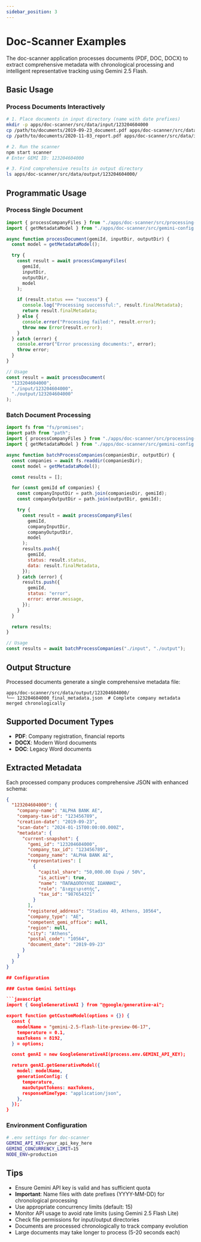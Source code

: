 ```yaml
---
sidebar_position: 3
---
```


# Doc-Scanner Examples

The doc-scanner application processes documents (PDF, DOC, DOCX) to extract comprehensive metadata with chronological processing and intelligent representative tracking using Gemini 2.5 Flash.

## Basic Usage

### Process Documents Interactively

```bash
# 1. Place documents in input directory (name with date prefixes)
mkdir -p apps/doc-scanner/src/data/input/123204604000
cp /path/to/documents/2019-09-23_document.pdf apps/doc-scanner/src/data/input/123204604000/
cp /path/to/documents/2020-11-03_report.pdf apps/doc-scanner/src/data/input/123204604000/

# 2. Run the scanner
npm start scanner
# Enter GEMI ID: 123204604000

# 3. Find comprehensive results in output directory
ls apps/doc-scanner/src/data/output/123204604000/
```

## Programmatic Usage

### Process Single Document

```javascript
import { processCompanyFiles } from "./apps/doc-scanner/src/processing-logic.mjs";
import { getMetadataModel } from "./apps/doc-scanner/src/gemini-config.mjs";

async function processDocument(gemiId, inputDir, outputDir) {
  const model = getMetadataModel();

  try {
    const result = await processCompanyFiles(
      gemiId,
      inputDir,
      outputDir,
      model
    );

    if (result.status === "success") {
      console.log("Processing successful:", result.finalMetadata);
      return result.finalMetadata;
    } else {
      console.error("Processing failed:", result.error);
      throw new Error(result.error);
    }
  } catch (error) {
    console.error("Error processing documents:", error);
    throw error;
  }
}

// Usage
const result = await processDocument(
  "123204604000",
  "./input/123204604000",
  "./output/123204604000"
);
```

### Batch Document Processing

```javascript
import fs from "fs/promises";
import path from "path";
import { processCompanyFiles } from "./apps/doc-scanner/src/processing-logic.mjs";
import { getMetadataModel } from "./apps/doc-scanner/src/gemini-config.mjs";

async function batchProcessCompanies(companiesDir, outputDir) {
  const companies = await fs.readdir(companiesDir);
  const model = getMetadataModel();

  const results = [];

  for (const gemiId of companies) {
    const companyInputDir = path.join(companiesDir, gemiId);
    const companyOutputDir = path.join(outputDir, gemiId);

    try {
      const result = await processCompanyFiles(
        gemiId,
        companyInputDir,
        companyOutputDir,
        model
      );
      results.push({
        gemiId,
        status: result.status,
        data: result.finalMetadata,
      });
    } catch (error) {
      results.push({
        gemiId,
        status: "error",
        error: error.message,
      });
    }
  }

  return results;
}

// Usage
const results = await batchProcessCompanies("./input", "./output");
```

## Output Structure

Processed documents generate a single comprehensive metadata file:

```
apps/doc-scanner/src/data/output/123204604000/
└── 123204604000_final_metadata.json  # Complete company metadata merged chronologically
```

## Supported Document Types

- **PDF**: Company registration, financial reports
- **DOCX**: Modern Word documents
- **DOC**: Legacy Word documents

## Extracted Metadata

Each processed company produces comprehensive JSON with enhanced schema:

````json
{
  "123204604000": {
    "company-name": "ALPHA BANK AE",
    "company-tax-id": "123456789",
    "creation-date": "2019-09-23",
    "scan-date": "2024-01-15T00:00:00.000Z",
    "metadata": {
      "current-snapshot": {
        "gemi_id": "123204604000",
        "company_tax_id": "123456789",
        "company_name": "ALPHA BANK AE",
        "representatives": [
          {
            "capital_share": "50,000.00 Ευρώ / 50%",
            "is_active": true,
            "name": "ΠΑΠΑΔΟΠΟΥΛΟΣ ΙΩΑΝΝΗΣ",
            "role": "Διαχειριστής",
            "tax_id": "987654321"
          }
        ],
        "registered_address": "Stadiou 40, Athens, 10564",
        "company_type": "AE",
        "competent_gemi_office": null,
        "region": null,
        "city": "Athens",
        "postal_code": "10564",
        "document_date": "2019-09-23"
      }
    }
  }
}

## Configuration

### Custom Gemini Settings

```javascript
import { GoogleGenerativeAI } from "@google/generative-ai";

export function getCustomModel(options = {}) {
  const {
    modelName = "gemini-2.5-flash-lite-preview-06-17",
    temperature = 0.1,
    maxTokens = 8192,
  } = options;

  const genAI = new GoogleGenerativeAI(process.env.GEMINI_API_KEY);

  return genAI.getGenerativeModel({
    model: modelName,
    generationConfig: {
      temperature,
      maxOutputTokens: maxTokens,
      responseMimeType: "application/json",
    },
  });
}
````

### Environment Configuration

```bash
# .env settings for doc-scanner
GEMINI_API_KEY=your_api_key_here
GEMINI_CONCURRENCY_LIMIT=15
NODE_ENV=production
```

## Tips

- Ensure Gemini API key is valid and has sufficient quota
- **Important**: Name files with date prefixes (YYYY-MM-DD) for chronological processing
- Use appropriate concurrency limits (default: 15)
- Monitor API usage to avoid rate limits (using Gemini 2.5 Flash Lite)
- Check file permissions for input/output directories
- Documents are processed chronologically to track company evolution
- Large documents may take longer to process (5-20 seconds each)
